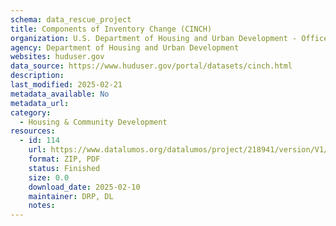 ```yaml
---
schema: data_rescue_project 
title: Components of Inventory Change (CINCH)
organization: U.S. Department of Housing and Urban Development - Office of Policy Development and Research
agency: Department of Housing and Urban Development
websites: huduser.gov
data_source: https://www.huduser.gov/portal/datasets/cinch.html
description: 
last_modified: 2025-02-21
metadata_available: No
metadata_url: 
category:
  - Housing & Community Development 
resources:
  - id: 114
    url: https://www.datalumos.org/datalumos/project/218941/version/V1/view
    format: ZIP, PDF
    status: Finished
    size: 0.0
    download_date: 2025-02-10
    maintainer: DRP, DL
    notes: 
---
```

